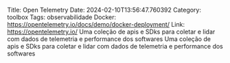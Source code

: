 Title: Open Telemetry
Date: 2024-02-10T13:56:47.760392
Category: toolbox
Tags: observabilidade
Docker: https://opentelemetry.io/docs/demo/docker-deployment/
Link: https://opentelemetry.io/
Uma coleção de apis e SDks para coletar e lidar com dados de telemetria e performance dos softwares
Uma coleção de apis e SDks para coletar e lidar com dados de telemetria e performance dos softwares
